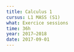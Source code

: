 ```yaml
---
title: Calculus 1
cursus: L1 MASS (S1)
what: Exercice sessions
time: 36h
year: 2017–2018
date: 2017-09-01
---
```

